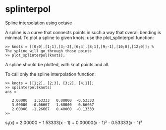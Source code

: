 # splinterpol
Spline interpolation using octave

A spline is a curve that connects points in such a way that overall bending is minimal.
To plot a spline to given knots, use the plot_splinterpol function:

```
>> knots = [[0;0],[1;1],[3;-2],[6;4],[8;1],[9;-1],[10;0],[12;0]]; % The spline will go through those points
>> plot_splinterpol(knots);
```

A spline should be plotted, with knot points and all.

To call only the spline interpolation function:

```
>> knots = [[1;2], [2;3], [3;2], [4;1]];
>> splinterpol(knots)
ans =

   2.00000   1.53333   0.00000  -0.53333
   3.00000  -0.06667  -1.60000   0.66667
   2.00000  -1.26667   0.40000  -0.13333
>>
```
s<sub>1</sub>(x) = 2.00000 + 1.53333(x - 1) + 0.00000(x - 1)² - 0.53333(x - 1)³
